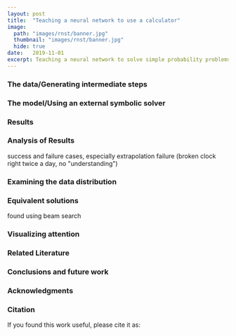 ```yaml
---
layout: post
title:  "Teaching a neural network to use a calculator"
image: 
  path: "images/rnst/banner.jpg"
  thumbnail: "images/rnst/banner.jpg"
  hide: true
date:   2019-11-01
excerpt: Teaching a neural network to solve simple probability problems step by step with an external symbolic solver.
---
```




### The data/Generating intermediate steps


### The model/Using an external symbolic solver


### Results


### Analysis of Results

success and failure cases, especially extrapolation failure (broken clock right twice a day, no "understanding")

### Examining the data distribution


### Equivalent solutions

found using beam search

### Visualizing attention


### Related Literature


### Conclusions and future work


### Acknowledgments


### Citation

If you found this work useful, please cite it as:

```
```

[^1]: Adversarial examples are inputs that are specially crafted by an attacker to trick a classifier into producing an incorrect label for that input. There is an entire field of research dedicated to adversarial attacks and defenses in deep learning literature.


[google_colab]: https://colab.research.google.com/
